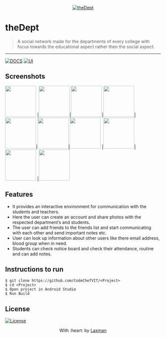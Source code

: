 
<p align="center"><a href="#" target="_blank"><img src="https://user-images.githubusercontent.com/56950807/104883203-6e8c9d00-598a-11eb-9c80-c86d0000feda.png" title="theDept" alt="theDept"></a>
</p>

# theDept

> <Subtitle>
> A social network made for the departments of every college with focus towards the educational aspect rather then the social aspect. 

---
[![DOCS](https://img.shields.io/badge/Documentation-see%20docs-green?style=flat-square&logo=appveyor)](INSERT_LINK_FOR_DOCS_HERE) 
  [![UI ](https://img.shields.io/badge/User%20Interface-Link%20to%20UI-orange?style=flat-square&logo=appveyor)](INSERT_UI_LINK_HERE)
  
  
  ## Screenshots
<img src="https://user-images.githubusercontent.com/56950807/102047551-77c2a100-3e03-11eb-8e40-c7eb5d02fa72.jpg" width="100"> |<img src="https://user-images.githubusercontent.com/56950807/102047560-7abd9180-3e03-11eb-8a3b-0e79b0141182.jpg" width="100">|<img src="https://user-images.githubusercontent.com/56950807/102047567-7db88200-3e03-11eb-85d3-f52a32d6437b.jpg" width="100">|<img src="https://user-images.githubusercontent.com/56950807/102047569-7ee9af00-3e03-11eb-83f9-eaa6a0e3852d.jpg" width="100">|<img src="https://user-images.githubusercontent.com/56950807/102047573-801adc00-3e03-11eb-8db8-928d97c6c3b5.jpg" width="100">|<img src="https://user-images.githubusercontent.com/56950807/102047577-80b37280-3e03-11eb-8340-39e44357fe76.jpg" width="100">|<img src="https://user-images.githubusercontent.com/56950807/102047581-81e49f80-3e03-11eb-8020-0b5a5b1ec4cf.jpg" width="100"> |<img src="ttps://user-images.githubusercontent.com/56950807/102047584-827d3600-3e03-11eb-9c7d-894b2c1ba97f.jpg" width="100">|<img src="https://user-images.githubusercontent.com/56950807/102047592-8446f980-3e03-11eb-9d59-2a0fec2a8bdb.jpg" width="100"> |<img src="https://user-images.githubusercontent.com/56950807/102047589-8315cc80-3e03-11eb-9a61-6b27ccd99ee6.jpg" width="100">

## Features
- It provides an interactive environment for communication with the students and teachers.
- Here the user can create an account and share photos with the respected department’s and students.
- The user can add friends to the friends list and start communicating with each other and send important notes etc.
- User can look up information about other users like there email address, blood group when in need.
- Students can check notice board and check their attendance, routine and can add notes.



## Instructions to run
```
$ git clone https://github.com/CodeChefVIT/<Project>
$ cd <Project>
$ Open project in Android Studio
$ Run Build 
```



## License
[![License](http://img.shields.io/:license-mit-blue.svg?style=flat-square)](http://badges.mit-license.org)

<p align="center">
	With :heart: by <a href="https://github.com/laxman159" target="_blank">Laxman</a>
</p>


